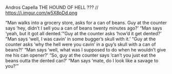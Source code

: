 Andros Capella
THE HOUND OF HELL
??? //
https://i.imgur.com/w5X8pDd.png

“Man walks into a grocery store, asks for a can of beans. Guy at the counter says ‘hey, didn’t I sell you a can of beans twenty minutes ago?’ “Man says ‘yeah, but it got all dented.’“Guy at the counter asks ‘how’d it get dented?’ "Man says ‘well, I was cavin’ in some bugger’s skull with it.’ “Guy at the counter asks ‘why the hell were you cavin’ in a guy’s skull with a can of beans?!’ “Man says ‘well, what was I supposed to do when he wouldn’t give me his can opener?’ “So, guy at the counter says ‘can’t you just eat the beans outta the dented can?’ “Man says ‘mate, do I look like a savage to you?’”

<DATA INSUFFICIENT>